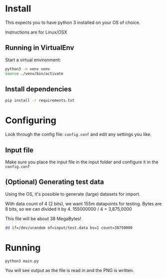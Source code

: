 # Install
This expects you to have python 3 installed on your OS of choice.

Instructions are for Linux/OSX

## Running in VirtualEnv
Start a virtual environment:
```bash
python3 -m venv venv
source ./venv/bin/activate
```

## Install dependencies
```bash
pip install -r requirements.txt
```

# Configuring
Look through the config file: `config.conf` and edit any settings you like.

## Input file
Make sure you place the input file in the input folder and configure it in the `config.conf`


## (Optional) Generating test data
Using the OS, it's possible to generate (large) datasets for import.

With data count of 4 (2 bits), we want 155m datapoints for testing. Bytes are 8 bits, so we can divided it by 4.
155000000 / 4 = 3,875,0000

This file will be about 38 MegaBytes!

```bash
dd if=/dev/urandom of=input/test.data bs=1 count=38750000
```

# Running
```bash
python3 main.py
```
You will see output as the file is read in and the PNG is written.
